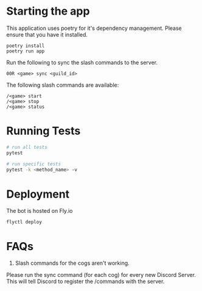 # Starting the app
This application uses poetry for it's dependency management. Please ensure that you have it installed.
```
poetry install
poetry run app
```

Run the following to sync the slash commands to the server.
```
00R <game> sync <guild_id>
```

The following slash commands are available:
```
/<game> start
/<game> stop
/<game> status
```

# Running Tests


```bash
# run all tests
pytest

# run specific tests
pytest -k <method_name> -v
```

# Deployment
The bot is hosted on Fly.io

```
flyctl deploy
```

# FAQs
1. Slash commands for the cogs aren't working.

Please run the sync command (for each cog) for every new Discord Server. This will tell Discord to register the /commands with the server.

